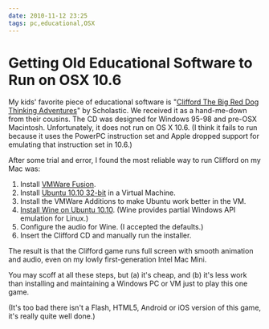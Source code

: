 ```yaml
---
date: 2010-11-12 23:25
tags: pc,educational,OSX
---
```


# Getting Old Educational Software to Run on OSX 10.6

My kids' favorite piece of educational software is
"[Clifford The Big Red Dog Thinking Adventures](http://www.google.com/search?q=Clifford+thinking+adventures)" by
Scholastic. We received it as a hand-me-down from their cousins. The CD was
designed for Windows 95-98 and pre-OSX Macintosh. Unfortunately, it does not
run on OS X 10.6. (I think it fails to run because it uses the PowerPC
instruction set and Apple dropped support for emulating that instruction set
in 10.6.)

After some trial and error, I found the most reliable way to run Clifford on
my Mac was:

1. Install [VMWare Fusion](http://www.vmware.com/products/fusion/).
2. Install [Ubuntu 10.10 32-bit](http://www.ubuntu.com/desktop/get-ubuntu/download) in a Virtual Machine.
3. Install the VMWare Additions to make Ubuntu work better in the VM.
4. [Install Wine on Ubuntu 10.10](http://www.multimediaboom.com/how-to-upgarde-to-latest-wine-1-3-5/). (Wine provides partial Windows API emulation for Linux.)
5. Configure the audio for Wine. (I accepted the defaults.)
6. Insert the Clifford CD and manually run the installer.

The result is that the Clifford game runs full screen with smooth animation
and audio, even on my lowly first-generation Intel Mac Mini.

You may scoff at all these steps, but (a) it's cheap, and (b) it's less work
than installing and maintaining a Windows PC or VM just to play this one game.

(It's too bad there isn't a Flash, HTML5, Android or iOS version of this game,
it's really quite well done.)
